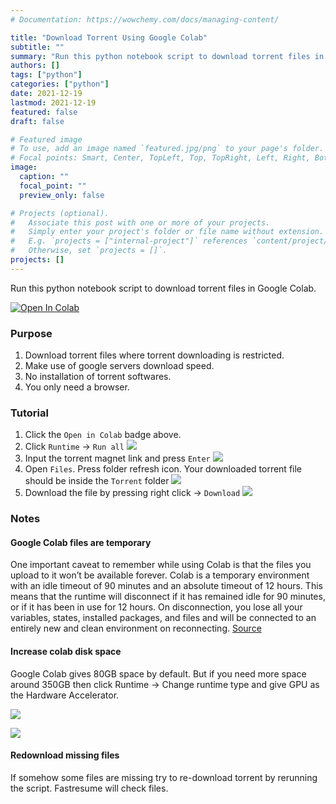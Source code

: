 ```yaml
---
# Documentation: https://wowchemy.com/docs/managing-content/

title: "Download Torrent Using Google Colab"
subtitle: ""
summary: "Run this python notebook script to download torrent files in Google Colab"
authors: []
tags: ["python"]
categories: ["python"]
date: 2021-12-19
lastmod: 2021-12-19
featured: false
draft: false

# Featured image
# To use, add an image named `featured.jpg/png` to your page's folder.
# Focal points: Smart, Center, TopLeft, Top, TopRight, Left, Right, BottomLeft, Bottom, BottomRight.
image:
  caption: ""
  focal_point: ""
  preview_only: false

# Projects (optional).
#   Associate this post with one or more of your projects.
#   Simply enter your project's folder or file name without extension.
#   E.g. `projects = ["internal-project"]` references `content/project/deep-learning/index.md`.
#   Otherwise, set `projects = []`.
projects: []
---
```


Run this python notebook script to download torrent files in Google Colab.

<a href="https://colab.research.google.com/github/imranpollob/google-colab-torrent-downloader/blob/master/torrent.ipynb" target="_parent"><img src="https://colab.research.google.com/assets/colab-badge.svg" alt="Open In Colab"/></a>

### Purpose

1. Download torrent files where torrent downloading is restricted.
2. Make use of google servers download speed.
3. No installation of torrent softwares.
4. You only need a browser.

### Tutorial

1. Click the `Open in Colab` badge above.
2. Click `Runtime` -> `Run all`
   ![](https://github.com/imranpollob/google-colab-torrent-downloader/raw/master/img/1.jpeg)
3. Input the torrent magnet link and press `Enter`
   ![](https://github.com/imranpollob/google-colab-torrent-downloader/raw/master/img/2.jpeg)
4. Open `Files`. Press folder refresh icon. Your downloaded torrent file should be inside the `Torrent` folder
   ![](https://github.com/imranpollob/google-colab-torrent-downloader/raw/master/img/3.jpeg)
5. Download the file by pressing right click -> `Download`
   ![](https://github.com/imranpollob/google-colab-torrent-downloader/raw/master/img/6.jpeg)

### Notes

#### Google Colab files are temporary

One important caveat to remember while using Colab is that the files you upload to it won’t be available forever. Colab is a temporary environment with an idle timeout of 90 minutes and an absolute timeout of 12 hours. This means that the runtime will disconnect if it has remained idle for 90 minutes, or if it has been in use for 12 hours. On disconnection, you lose all your variables, states, installed packages, and files and will be connected to an entirely new and clean environment on reconnecting. [Source](https://neptune.ai/blog/google-colab-dealing-with-files)

#### Increase colab disk space

Google Colab gives 80GB space by default. But if you need more space around 350GB then click Runtime -> Change runtime type and give GPU as the Hardware Accelerator.

![](https://github.com/imranpollob/google-colab-torrent-downloader/raw/master/img/4.jpeg)

![](https://github.com/imranpollob/google-colab-torrent-downloader/raw/master/img/5.jpeg)

#### Redownload missing files

If somehow some files are missing try to re-download torrent by rerunning the script. Fastresume will check files.
